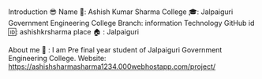 Introduction 😎
Name 📛: Ashish Kumar Sharma
College 🎓: Jalpaiguri Government Engineering College
Branch: information Technology
GitHub id 🆔: ashishkrsharma
place 🏠 : Jalpaiguri

About me 👦 :
I am Pre final year student of Jalpaiguri Government Engineering College. Website: https://ashishsharmasharma1234.000webhostapp.com/project/
